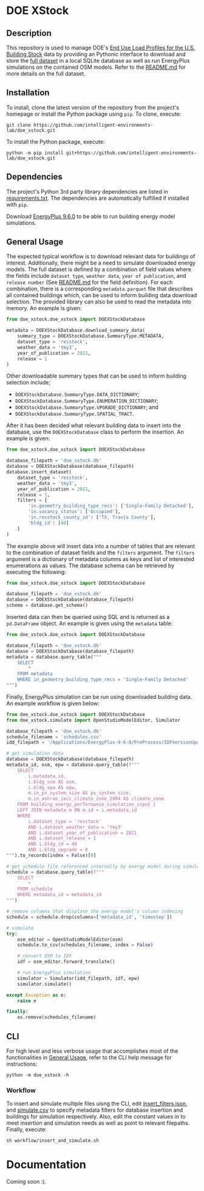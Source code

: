 # DOE XStock
## Description
This repository is used to manage DOE's [End Use Load Profiles for the U.S. Building Stock](https://www.nrel.gov/buildings/end-use-load-profiles.html) data by providing an Pythonic interface to download and store the [full dataset](https://data.openei.org/s3_viewer?bucket=oedi-data-lake&prefix=nrel-pds-building-stock%2Fend-use-load-profiles-for-us-building-stock%2F) in a local SQLite database as well as run EnergyPlus simulations on the contained OSM models. Refer to the [README.md](https://data.openei.org/s3_viewer?bucket=oedi-data-lake&prefix=nrel-pds-building-stock%2Fend-use-load-profiles-for-us-building-stock%2F) for more details on the full dataset.

## Installation
To install, clone the latest version of the repository from the project's homepage or install the Python package using `pip`. To clone, execute:
```console
git clone https://github.com/intelligent-environments-lab/doe_xstock.git
```

To install the Python package, execute:
```console
python -m pip install git+https://github.com/intelligent-environments-lab/doe_xstock.git
```

## Dependencies
The project's Python 3rd party library dependencies are listed in [requirements.txt](https://github.com/intelligent-environments-lab/DOE_XStock/blob/master/requirements.txt). The dependencies are automatically fulfilled if installed with `pip`.

Download [EnergyPlus 9.6.0](https://energyplus.net/downloads) to be able to run building energy model simulations.

## General Usage
The expected typical workflow is to download relevant data for buildings of interest. Additionally, there might be a need to simulate downloaded energy models. The full dataset is defined by a combination of field values where the fields include `dataset type`, `weather data`, `year of publication`, and `release number` (See [README.md](https://data.openei.org/s3_viewer?bucket=oedi-data-lake&prefix=nrel-pds-building-stock%2Fend-use-load-profiles-for-us-building-stock%2F) for the field definition). For each combination, there is a corresponding `metadata.parquet` file that describes all contained buildings which, can be used to inform building data download selection. The provided library can also be used to read the metadata into memory. An example is given:

```python
from doe_xstock.doe_xstock import DOEXStockDatabase

metadata = DOEXStockDatabase.download_summary_data(
    summary_type = DOEXStockDatabase.SummaryType.METADATA,
    dataset_type = 'resstock',
    weather_data = 'tmy3',
    year_of_publication = 2021,
    release = 1
)
```

Other downloadable summary types that can be used to inform building selection include;
- `DOEXStockDatabase.SummaryType.DATA_DICTIONARY`;
- `DOEXStockDatabase.SummaryType.ENUMERATION_DICTIONARY`;
- `DOEXStockDatabase.SummaryType.UPGRADE_DICTIONARY`; and
- `DOEXStockDatabase.SummaryType.SPATIAL_TRACT`.

After it has been decided what relevant building data to insert into the database, use the `DOEXStockDatabase` class to perform the insertion. An example is given:

```python
from doe_xstock.doe_xstock import DOEXStockDatabase

database_filepath = 'doe_xstock.db'
database = DOEXStockDatabase(database_filepath)
database.insert_dataset(
    dataset_type = 'resstock',
    weather_data = 'tmy3',
    year_of_publication = 2021,
    release = 1,
    filters = {
        'in.geometry_building_type_recs': ['Single-Family Detached'],
        'in.vacancy_status': ['Occupied'],
        'in.resstock_county_id': ['TX, Travis County'],
        'bldg_id': [40]
    }
)
```

The example above will insert data into a number of tables that are relevant to the combination of dataset fields and the `filters` argument. The `filters` argument is a dictionary of metadata columns as keys and list of interested enumerations as values. The database schema can be retrieved by executing the following:

```python
from doe_xstock.doe_xstock import DOEXStockDatabase

database_filepath = 'doe_xstock.db'
database = DOEXStockDatabase(database_filepath)
schema = database.get_schema()
```

Inserted data can then be queried using SQL and is returned as a `pd.DataFrame` object. An example is given using the `metadata` table:

```python
from doe_xstock.doe_xstock import DOEXStockDatabase

database_filepath = 'doe_xstock.db'
database = DOEXStockDatabase(database_filepath)
metadata = database.query_table("""
    SELECT
        *
    FROM metadata
    WHERE in_geometry_building_type_recs = 'Single-Family Detached'
""")
```

Finally, EnergyPlus simulation can be run using downloaded building data. An example workflow is given below:

```python
from doe_xstock.doe_xstock import DOEXStockDatabase
from doe_xstock.simulate import OpenStudioModelEditor, Simulator

database_filepath = 'doe_xstock.db'
schedule_filename = 'schedules.csv'
idd_filepath = '/Applications/EnergyPlus-9-6-0/PreProcess/IDFVersionUpdater/V9-6-0-Energy+.idd'

# get simulation data
database = DOEXStockDatabase(database_filepath)
metadata_id, osm, epw = database.query_table(f"""
    SELECT 
        i.metadata_id,
        i.bldg_osm AS osm, 
        i.bldg_epw AS epw,
        m.in_pv_system_size AS pv_system_size,
        m.in_ashrae_iecc_climate_zone_2004 AS climate_zone
    FROM building_energy_performance_simulation_input i
    LEFT JOIN metadata m ON m.id = i.metadata_id
    WHERE 
        i.dataset_type = 'resstock'
        AND i.dataset_weather_data = 'tmy3'
        AND i.dataset_year_of_publication = 2021
        AND i.dataset_release = 1
        AND i.bldg_id = 40
        AND i.bldg_upgrade = 0
""").to_records(index = False)[0]

# get schedule file referenced internally by energy model during simulation
schedule = database.query_table(f"""
    SELECT 
        * 
    FROM schedule 
    WHERE metadata_id = metadata_id
""")

# remove columns that displace the energy model's column indexing 
schedule = schedule.drop(columns=['metadata_id', 'timestep'])

# simulate
try:
    osm_editor = OpenStudioModelEditor(osm)
    schedule.to_csv(schedules_filename, index = False)

    # convert OSM to IDF
    idf = osm_editor.forward_translate()

    # run EnergyPlus simulation
    simulator = Simulator(idd_filepath, idf, epw)
    simulator.simulate()

except Exception as e:
    raise e

finally:
    os.remove(schedules_filename)
```

## CLI
For high level and less verbose usage that accomplishes most of the functionalities in [General Usage](#general-usage), refer to the CLI help message for instructions:
```console
python -m doe_xstock -h
```

### Workflow
To insert and simulate multiple files uisng the CLI, edit [insert_filters.json](https://github.com/intelligent-environments-lab/doe_xstock/blob/master/workflow/insert_filters.json), and [simulate.csv](https://github.com/intelligent-environments-lab/doe_xstock/blob/master/workflow/simulate.csv) to specify metadata filters for database insertion and buildings for simulation respectively. Also, edit the constant values in [](https://github.com/intelligent-environments-lab/doe_xstock/blob/master/workflow/insert_and_filter.sh) to meet insertion and simulation needs as well as point to relevant filepaths. Finally, execute:
```console
sh workflow/insert_and_simulate.sh
```

# Documentation
Coming soon :).